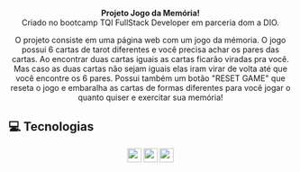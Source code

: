 <p align="center">
  <strong>Projeto Jogo da Memória!</strong> <br> Criado no bootcamp TQI FullStack Developer em parceria dom a DIO.</p>
  <p align="center">O projeto consiste em uma página web com um jogo da mémoria. O jogo possui 6 cartas de tarot diferentes e você precisa achar os pares das cartas. Ao encontrar duas cartas iguais as cartas ficarão viradas pra você. Mas caso as duas cartas não sejam iguais elas iram virar de volta até que você encontre os 6 pares. Possui também um botão "RESET GAME" que reseta o jogo e embaralha as cartas de formas diferentes para você jogar o quanto quiser e exercitar sua memória!

## 💻 Tecnologias 
<p align="center">
 <img src="https://img.shields.io/badge/HTML5-E34F26?style=for-the-badge&logo=html5&logoColor=white" height="25"/>
 <img src="https://img.shields.io/badge/CSS3-1572B6?style=for-the-badge&logo=css3&logoColor=white" height="25"/>
 <img src="https://img.shields.io/badge/JavaScript-F7DF1E?style=for-the-badge&logo=javascript&logoColor=black" height="25"/>
  
</p>
  
  ##
